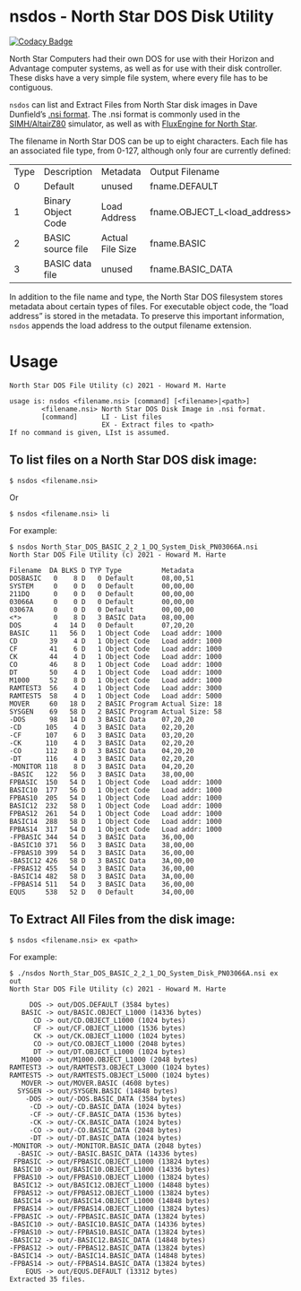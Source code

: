 # nsdos - North Star DOS Disk Utility

[![Codacy Badge](https://app.codacy.com/project/badge/Grade/3953578fd1654c26922d7115565afc6c)](https://www.codacy.com/gh/hharte/nsdos/dashboard?utm_source=github.com&amp;utm_medium=referral&amp;utm_content=hharte/nsdos&amp;utm_campaign=Badge_Grade)

North Star Computers had their own DOS for use with their Horizon and Advantage computer systems, as well as for use with their disk controller.  These disks have a very simple file system, where every file has to be contiguous.

`nsdos` can list and Extract Files from North Star disk images in Dave Dunfield’s [.nsi format](http://dunfield.classiccmp.org/img/). The .nsi format is commonly used in the [SIMH/AltairZ80](https://schorn.ch/altair.html) simulator, as well as with [FluxEngine for North Star](https://github.com/hharte/fluxengine/tree/northstar).

The filename in North Star DOS can be up to eight characters.  Each file has an associated file type, from 0-127, although only four are currently defined:


<table>
  <tr>
   <td>Type
   </td>
   <td>Description
   </td>
   <td>Metadata
   </td>
   <td>Output Filename
   </td>
  </tr>
  <tr>
   <td>0
   </td>
   <td>Default
   </td>
   <td>unused
   </td>
   <td>fname.DEFAULT
   </td>
  </tr>
  <tr>
   <td>1
   </td>
   <td>Binary Object Code
   </td>
   <td>Load Address
   </td>
   <td>fname.OBJECT_L&lt;load_address>
   </td>
  </tr>
  <tr>
   <td>2
   </td>
   <td>BASIC source file
   </td>
   <td>Actual File Size
   </td>
   <td>fname.BASIC
   </td>
  </tr>
  <tr>
   <td>3
   </td>
   <td>BASIC data file
   </td>
   <td>unused
   </td>
   <td>fname.BASIC_DATA
   </td>
  </tr>
</table>


In addition to the file name and type, the North Star DOS filesystem stores metadata about certain types of files.  For executable object code, the “load address” is stored in the metadata.  To preserve this important information, `nsdos` appends the load address to the output filename extension.


# Usage


```
North Star DOS File Utility (c) 2021 - Howard M. Harte

usage is: nsdos <filename.nsi> [command] [<filename>|<path>]
        <filename.nsi> North Star DOS Disk Image in .nsi format.
        [command]      LI - List files
                       EX - Extract files to <path>
If no command is given, LIst is assumed.
```



## To list files on a North Star DOS disk image:


```
$ nsdos <filename.nsi>
```


Or


```
$ nsdos <filename.nsi> li
```


For example:


```
$ nsdos North_Star_DOS_BASIC_2_2_1_DQ_System_Disk_PN03066A.nsi
North Star DOS File Utility (c) 2021 - Howard M. Harte

Filename  DA BLKS D TYP Type          Metadata
DOSBASIC   0    8 D   0 Default       08,00,51
SYSTEM     0    0 D   0 Default       00,00,00
211DQ      0    0 D   0 Default       00,00,00
03066A     0    0 D   0 Default       00,00,00
03067A     0    0 D   0 Default       00,00,00
<*>        0    8 D   3 BASIC Data    08,00,00
DOS        4   14 D   0 Default       07,20,20
BASIC     11   56 D   1 Object Code   Load addr: 1000
CD        39    4 D   1 Object Code   Load addr: 1000
CF        41    6 D   1 Object Code   Load addr: 1000
CK        44    4 D   1 Object Code   Load addr: 1000
CO        46    8 D   1 Object Code   Load addr: 1000
DT        50    4 D   1 Object Code   Load addr: 1000
M1000     52    8 D   1 Object Code   Load addr: 1000
RAMTEST3  56    4 D   1 Object Code   Load addr: 3000
RAMTEST5  58    4 D   1 Object Code   Load addr: 5000
MOVER     60   18 D   2 BASIC Program Actual Size: 18
SYSGEN    69   58 D   2 BASIC Program Actual Size: 58
-DOS      98   14 D   3 BASIC Data    07,20,20
-CD      105    4 D   3 BASIC Data    02,20,20
-CF      107    6 D   3 BASIC Data    03,20,20
-CK      110    4 D   3 BASIC Data    02,20,20
-CO      112    8 D   3 BASIC Data    04,20,20
-DT      116    4 D   3 BASIC Data    02,20,20
-MONITOR 118    8 D   3 BASIC Data    04,20,20
-BASIC   122   56 D   3 BASIC Data    38,00,00
FPBASIC  150   54 D   1 Object Code   Load addr: 1000
BASIC10  177   56 D   1 Object Code   Load addr: 1000
FPBAS10  205   54 D   1 Object Code   Load addr: 1000
BASIC12  232   58 D   1 Object Code   Load addr: 1000
FPBAS12  261   54 D   1 Object Code   Load addr: 1000
BASIC14  288   58 D   1 Object Code   Load addr: 1000
FPBAS14  317   54 D   1 Object Code   Load addr: 1000
-FPBASIC 344   54 D   3 BASIC Data    36,00,00
-BASIC10 371   56 D   3 BASIC Data    38,00,00
-FPBAS10 399   54 D   3 BASIC Data    36,00,00
-BASIC12 426   58 D   3 BASIC Data    3A,00,00
-FPBAS12 455   54 D   3 BASIC Data    36,00,00
-BASIC14 482   58 D   3 BASIC Data    3A,00,00
-FPBAS14 511   54 D   3 BASIC Data    36,00,00
EQUS     538   52 D   0 Default       34,00,00
```



## To Extract All Files from the disk image:


```
$ nsdos <filename.nsi> ex <path>
```


For example:


```
$ ./nsdos North_Star_DOS_BASIC_2_2_1_DQ_System_Disk_PN03066A.nsi ex out
North Star DOS File Utility (c) 2021 - Howard M. Harte

     DOS -> out/DOS.DEFAULT (3584 bytes)
   BASIC -> out/BASIC.OBJECT_L1000 (14336 bytes)
      CD -> out/CD.OBJECT_L1000 (1024 bytes)
      CF -> out/CF.OBJECT_L1000 (1536 bytes)
      CK -> out/CK.OBJECT_L1000 (1024 bytes)
      CO -> out/CO.OBJECT_L1000 (2048 bytes)
      DT -> out/DT.OBJECT_L1000 (1024 bytes)
   M1000 -> out/M1000.OBJECT_L1000 (2048 bytes)
RAMTEST3 -> out/RAMTEST3.OBJECT_L3000 (1024 bytes)
RAMTEST5 -> out/RAMTEST5.OBJECT_L5000 (1024 bytes)
   MOVER -> out/MOVER.BASIC (4608 bytes)
  SYSGEN -> out/SYSGEN.BASIC (14848 bytes)
    -DOS -> out/-DOS.BASIC_DATA (3584 bytes)
     -CD -> out/-CD.BASIC_DATA (1024 bytes)
     -CF -> out/-CF.BASIC_DATA (1536 bytes)
     -CK -> out/-CK.BASIC_DATA (1024 bytes)
     -CO -> out/-CO.BASIC_DATA (2048 bytes)
     -DT -> out/-DT.BASIC_DATA (1024 bytes)
-MONITOR -> out/-MONITOR.BASIC_DATA (2048 bytes)
  -BASIC -> out/-BASIC.BASIC_DATA (14336 bytes)
 FPBASIC -> out/FPBASIC.OBJECT_L1000 (13824 bytes)
 BASIC10 -> out/BASIC10.OBJECT_L1000 (14336 bytes)
 FPBAS10 -> out/FPBAS10.OBJECT_L1000 (13824 bytes)
 BASIC12 -> out/BASIC12.OBJECT_L1000 (14848 bytes)
 FPBAS12 -> out/FPBAS12.OBJECT_L1000 (13824 bytes)
 BASIC14 -> out/BASIC14.OBJECT_L1000 (14848 bytes)
 FPBAS14 -> out/FPBAS14.OBJECT_L1000 (13824 bytes)
-FPBASIC -> out/-FPBASIC.BASIC_DATA (13824 bytes)
-BASIC10 -> out/-BASIC10.BASIC_DATA (14336 bytes)
-FPBAS10 -> out/-FPBAS10.BASIC_DATA (13824 bytes)
-BASIC12 -> out/-BASIC12.BASIC_DATA (14848 bytes)
-FPBAS12 -> out/-FPBAS12.BASIC_DATA (13824 bytes)
-BASIC14 -> out/-BASIC14.BASIC_DATA (14848 bytes)
-FPBAS14 -> out/-FPBAS14.BASIC_DATA (13824 bytes)
    EQUS -> out/EQUS.DEFAULT (13312 bytes)
Extracted 35 files.
